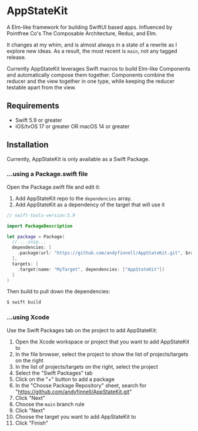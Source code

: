 # AppStateKit

A Elm-like framework for building SwiftUI based apps. Influenced by Pointfree Co's 
The Composable Architecture, Redux, and Elm.

It changes at my whim, and is almost always in a state of a rewrite as I explore
new ideas. As a result, the most recent is `main`, not any tagged release.

Currently AppStateKit leverages Swift macros to build Elm-like Components and
automatically compose them together. Components combine the reducer and the view
together in one type, while keeping the reducer testable apart from the view.

## Requirements

- Swift 5.9 or greater
- iOS/tvOS 17 or greater OR macOS 14 or greater

## Installation

Currently, AppStateKit is only available as a Swift Package.

### ...using a Package.swift file

Open the Package.swift file and edit it:

1. Add AppStateKit repo to the `dependencies` array.
1. Add AppStateKit as a dependency of the target that will use it

```Swift
// swift-tools-version:5.9

import PackageDescription

let package = Package(
  // ...snip...
  dependencies: [
    .package(url: "https://github.com/andyfinnell/AppStateKit.git", branch: "main")
  ],
  targets: [
    .target(name: "MyTarget", dependencies: ["AppStateKit"])
  ]
)
```

Then build to pull down the dependencies:

```Bash
$ swift build
```

### ...using Xcode

Use the Swift Packages tab on the project to add AppStateKit:

1. Open the Xcode workspace or project that you want to add AppStateKit to
1. In the file browser, select the project to show the list of projects/targets on the right
1. In the list of projects/targets on the right, select the project
1. Select the "Swift Packages" tab
1. Click on the "+" button to add a package
1. In the "Choose Package Repository" sheet, search for  "https://github.com/andyfinnell/AppStateKit.git"
1. Click "Next"
1. Choose the `main` branch rule
1. Click "Next"
1. Choose the target you want to add AppStateKit to
1. Click "Finish"

